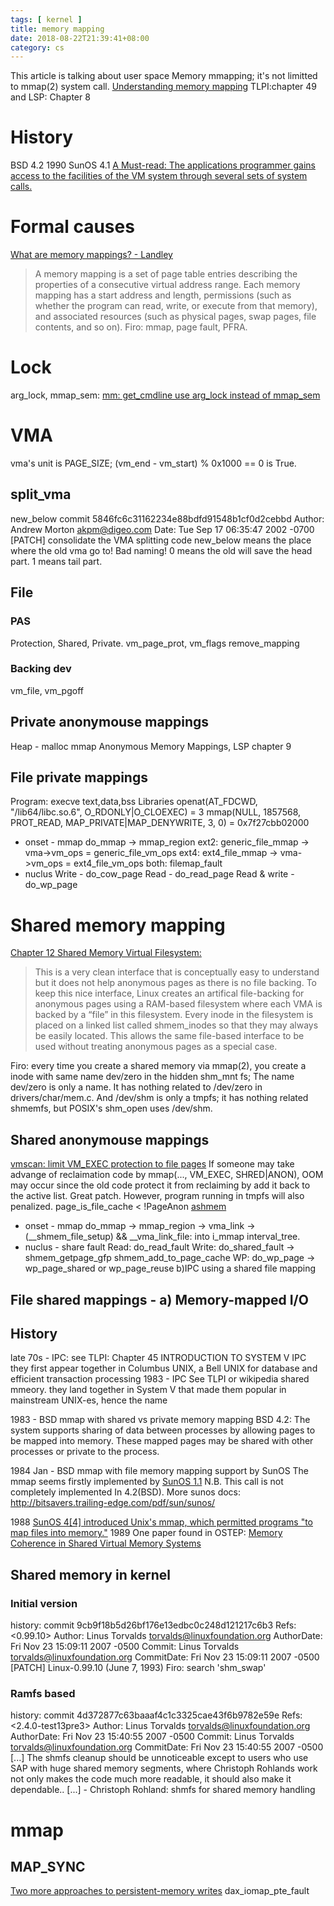 ```yaml
---
tags: [ kernel ]
title: memory mapping
date: 2018-08-22T21:39:41+08:00
category: cs
---
```


This article is talking about user space Memory mmapping; it's not limitted to mmap(2) system call.
[Understanding memory mapping](https://www.ibm.com/support/knowledgecenter/en/ssw_aix_72/com.ibm.aix.genprogc/understanding_mem_mapping.htm)
TLPI:chapter 49 and LSP: Chapter 8

# History
BSD 4.2
1990 SunOS 4.1
[A Must-read: The applications programmer gains access to the facilities of the VM system through several sets of system calls.](http://bitsavers.trailing-edge.com/pdf/sun/sunos/4.1/800-3846-10A_System_Services_Overview_199003.pdf)

# Formal causes
[What are memory mappings? - Landley](https://landley.net/writing/memory-faq.txt)

> A memory mapping is a set of page table entries describing the properties
> of a consecutive virtual address range.  Each memory mapping has a
> start address and length, permissions (such as whether the program can
> read, write, or execute from that memory), and associated resources (such
> as physical pages, swap pages, file contents, and so on).
Firo:  mmap, page fault, PFRA.

# Lock
arg_lock, mmap_sem: [mm: get_cmdline use arg_lock instead of mmap_sem](https://lore.kernel.org/lkml/20190417120347.15397-1-mkoutny@suse.com/)

# VMA
vma's unit is PAGE_SIZE; (vm_end - vm_start) % 0x1000 == 0 is True.
## split_vma
new_below
commit 5846fc6c31162234e88bdfd91548b1cf0d2cebbd
Author: Andrew Morton <akpm@digeo.com>
Date:   Tue Sep 17 06:35:47 2002 -0700
    [PATCH] consolidate the VMA splitting code
new_below means the place where the old vma go to! Bad naming!
0 means the old will save the head part. 1 means tail part.

## File
### PAS
Protection, Shared, Private.
vm_page_prot, vm_flags
remove_mapping

### Backing dev
vm_file, vm_pgoff

## Private anonymouse mappings
Heap - malloc mmap
Anonymous Memory Mappings, LSP chapter 9

## File private mappings
Program: execve text,data,bss
Libraries
openat(AT_FDCWD, "/lib64/libc.so.6", O_RDONLY|O_CLOEXEC) = 3 
mmap(NULL, 1857568, PROT_READ, MAP_PRIVATE|MAP_DENYWRITE, 3, 0) = 0x7f27cbb02000
* onset - mmap
do_mmap -> mmap_region 
ext2: generic_file_mmap -> vma->vm_ops = generic_file_vm_ops
ext4: ext4_file_mmap -> vma->vm_ops = ext4_file_vm_ops
both: filemap_fault
* nuclus 
Write - do_cow_page
Read - do_read_page
Read & write - do_wp_page

# Shared memory mapping
[Chapter 12  Shared Memory Virtual Filesystem:](https://www.kernel.org/doc/gorman/html/understand/understand015.html)

> This is a very clean interface that is conceptually easy to understand but it does not help anonymous pages as there is no file backing. To keep this nice interface, Linux creates an artifical file-backing for anonymous pages using a RAM-based filesystem where each VMA is backed by a “file” in this filesystem. Every inode in the filesystem is placed on a linked list called shmem_inodes so that they may always be easily located. This allows the same file-based interface to be used without treating anonymous pages as a special case. 

Firo: every time you create a shared memory via mmap(2), you create a inode with same name dev/zero in the hidden shm_mnt fs; 
The name dev/zero is only a name. It has nothing related to /dev/zero in drivers/char/mem.c. And /dev/shm is only a tmpfs; it has nothing related shmemfs, but POSIX's shm_open uses /dev/shm.
## Shared anonymouse mappings
[vmscan: limit VM_EXEC protection to file pages](https://lore.kernel.org/patchwork/patch/174306/)
If someone may take advange of reclaimation code by mmap(..., VM_EXEC, SHRED|ANON), OOM may occur since the old code protect it from reclaiming by add it back to the active list. Great patch. However, program running in tmpfs will also penalized.
page_is_file_cache < !PageAnon
[ashmem](https://lwn.net/Articles/452035/)
* onset - mmap
do_mmap -> mmap_region -> vma_link -> (__shmem_file_setup) && __vma_link_file: into i_mmap interval_tree.
* nuclus - share fault
Read: do_read_fault
Write: do_shared_fault -> shmem_getpage_gfp shmem_add_to_page_cache
WP: do_wp_page -> wp_page_shared or wp_page_reuse
b)IPC using a shared file mapping
## File shared mappings - a) Memory-mapped I/O
## History
late 70s - IPC: see TLPI: Chapter 45 INTRODUCTION TO SYSTEM V IPC 
they first appear together in Columbus UNIX, a Bell UNIX for database and efficient transaction processing
1983 - IPC See TLPI or wikipedia shared mmeory.
they land together in System V that made them popular in mainstream UNIX-es, hence the name

1983 - BSD mmap with shared vs private memory mapping
BSD 4.2: The system supports sharing of data between processes by allowing pages to be mapped into memory. These mapped pages may be shared with other processes or private to the process.

1984 Jan - BSD mmap with file memory mapping support by SunOS
The mmap seems firstly implemented by [SunOS 1.1](http://bitsavers.trailing-edge.com/pdf/sun/sunos/1.1/800-1108-01E_System_Interface_Manual_for_the_Sun_Workstation_Jan84.pdf)
N.B. This call is not completely implemented In 4.2(BSD).
More sunos docs: http://bitsavers.trailing-edge.com/pdf/sun/sunos/

1988
[SunOS 4[4] introduced Unix's mmap, which permitted programs "to map files into memory."](https://en.wikipedia.org/wiki/Memory-mapped_file#History)
1989
One paper found in OSTEP: [Memory Coherence in Shared Virtual Memory Systems](https://courses.cs.washington.edu/courses/cse551/09sp/papers/memory_coherence.pdf)

## Shared memory in kernel
### Initial version
history: commit 9cb9f18b5d26bf176e13edbc0c248d121217c6b3
Refs: <0.99.10>
Author:     Linus Torvalds <torvalds@linuxfoundation.org>
AuthorDate: Fri Nov 23 15:09:11 2007 -0500
Commit:     Linus Torvalds <torvalds@linuxfoundation.org>
CommitDate: Fri Nov 23 15:09:11 2007 -0500
    [PATCH] Linux-0.99.10 (June 7, 1993)
Firo: search 'shm_swap'

### Ramfs based
history: commit 4d372877c63baaaf4c1c3325cae43f6b9782e59e
Refs: <2.4.0-test13pre3>
Author:     Linus Torvalds <torvalds@linuxfoundation.org>
AuthorDate: Fri Nov 23 15:40:55 2007 -0500
Commit:     Linus Torvalds <torvalds@linuxfoundation.org>
CommitDate: Fri Nov 23 15:40:55 2007 -0500
[...]
    The shmfs cleanup should be unnoticeable except to users who use SAP with
    huge shared memory segments, where Christoph Rohlands work not only
    makes the code much more readable, it should also make it dependable..
[...]
    - Christoph Rohland: shmfs for shared memory handling

# mmap
## MAP_SYNC
[Two more approaches to persistent-memory writes](https://lwn.net/Articles/731706/)
dax_iomap_pte_fault
